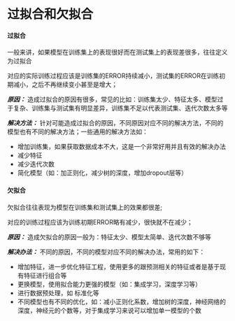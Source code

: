 过拟合和欠拟合
====

#### 过拟合 ####

一般来讲，如果模型在训练集上的表现很好而在测试集上的表现差很多，往往定义为过拟合

对应的实际训练过程应该是训练集的ERROR持续减小，测试集的ERROR在训练初期减小，之后不再继续变小甚至是增大；

***原因：*** 造成过拟合的原因有很多，常见的比如：训练集太少、特征太多、模型过于复杂、训练集与测试集有明显差异，训练集不足以代表测试集、迭代次数太多等

***解决方法：*** 针对可能造成过拟合的原因，不同原因对应不同的解决方法，不同的模型也有不同的解决方法；一些通用的解决方法如：
- 增加训练集，如果获取数据成本不大，这是一个非常好用并且有效的解决办法
- 减少特征
- 减少迭代次数
- 简化模型（如：加正则化，减少树的深度，增加dropout层等）


#### 欠拟合 ####

欠拟合往往表现为模型在训练集和测试集上的效果都很差;

对应的训练过程应该为训练初期ERROR略有减少，很快就不在减少；

***原因：*** 造成欠拟合的原因一般为：特征太少、模型太简单、迭代次数不够等

***解决办法：***  不同的原因，不同的模型对应不同的解决办法，常用的如下：

- 增加特征，进一步优化特征工程，使用更多的跟预测相关的特征或者是基于现有特征进行组合等
- 更换模型，使用拟合能力更强的模型（如：集成学习，深度学习等）
- 进行数据预处理，如 标准化等
- 不同模型也有不同的优化，如：减小正则化系数，增加树的深度，神经网络的深度，神经元的个数等，对于集成学习来说可以增加单一模型的个数
